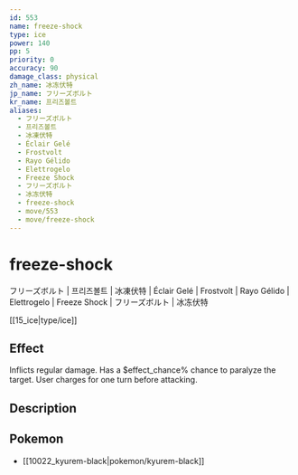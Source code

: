 ```yaml
---
id: 553
name: freeze-shock
type: ice
power: 140
pp: 5
priority: 0
accuracy: 90
damage_class: physical
zh_name: 冰冻伏特
jp_name: フリーズボルト
kr_name: 프리즈볼트
aliases:
  - フリーズボルト
  - 프리즈볼트
  - 冰凍伏特
  - Éclair Gelé
  - Frostvolt
  - Rayo Gélido
  - Elettrogelo
  - Freeze Shock
  - フリーズボルト
  - 冰冻伏特
  - freeze-shock
  - move/553
  - move/freeze-shock
---
```

# freeze-shock
    
フリーズボルト | 프리즈볼트 | 冰凍伏特 | Éclair Gelé | Frostvolt | Rayo Gélido | Elettrogelo | Freeze Shock | フリーズボルト | 冰冻伏特

[[15_ice|type/ice]]

## Effect

Inflicts regular damage.  Has a $effect_chance% chance to paralyze the target.  User charges for one turn before attacking.

## Description



## Pokemon

- [[10022_kyurem-black|pokemon/kyurem-black]]

